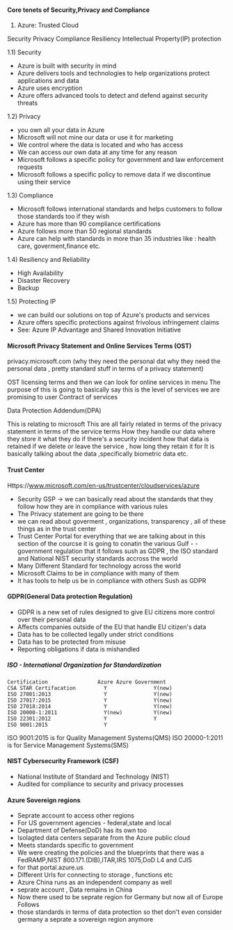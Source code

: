 #### Core tenets of Security,Privacy and Compliance

1) Azure: Trusted Cloud

Security
Privacy
Compliance
Resiliency
Intellectual Property(IP) protection

1.1) Security

- Azure is built with security in mind
- Azure delivers tools and technologies to help organizations protect applications and data
- Azure uses encryption
- Azure offers advanced tools to detect and defend against security threats
  

1.2) Privacy

- you own all your data in Azure
- Microsoft will not mine our data or use it for marketing
- We control where the data is located and who has access
- We can access our own data at any time for any reason
- Microsoft follows a specific policy for government and law enforcement requests
- Microsoft follows a specific policy to remove data if we discontinue using their service
  
1.3) Compliance

- Microsoft follows international standards and helps customers to follow those standards too if they wish
- Azure has more than 90 compliance certifications
- Azure follows more than 50 regional standards
- Azure can help with standards in more than 35 industries like : health care, goverment,finance etc.
  
1.4) Resiliency and Reliability

- High Availability
- Disaster Recovery
- Backup
  
1.5) Protecting IP

- we can build our solutions on top of Azure's products and services
- Azure offers specific protections against frivolous infringement claims
- See: Azure IP Advantage and Shared Innovation Initiative
  

#### Microsoft Privacy Statement and Online Services Terms (OST)

privacy.microsoft.com
(why they need the personal dat why they need the personal data , pretty standard stuff in terms of a privacy statement)

OST
licensing terms and then we can look for online services in menu
The purpose of this is going to basically say this is the level of services we are promising to user
Contract of services 

Data Protection Addendum(DPA)

This is relating to microsoft
This are all fairly related in terms of the privacy statement in terms of the service terms
How they handle our data where they store it what they do if there's a security incident how that data is retained 
if we delete or leave the service , how long they retain it for
It is basically talking about the data ,specifically biometric data etc.

#### Trust Center

Https://www.microsoft.com/en-us/trustcenter/cloudservices/azure

- Security GSP -> we can basically read about the standards that they follow how they are in compliance with various rules
- The Privacy statement are going to be there
- we can read about goverment , organizations, transparency , all of these things as in the trust center
- Trust Center Portal for everything that we are talking about in this section of the courcse it is going to conatin the various Gulf - - government regulation that it follows sush as GDPR , the ISO standard and National NIST security standards accross the world
- Many Different Standard for technology across the world
- Microsoft Claims to be in compliance with many of them
- It has tools to help us be in compliance with others Sush as GDPR

#### GDPR(General Data protection Regulation)

- GDPR is a new set of rules designed to give EU citizens more control over their personal data
- Affects companies outside of the EU that handle EU citizen's data
- Data has to be collected legally under strict conditions
- Data has to be protected from misuse
- Reporting obligations if data is mishandled

##### ISO - International Organization for Standardization

```
Certification                Azure Azure Government
CSA STAR Certifacation         Y               Y(new)
ISO 27001:2013                 Y               Y(new)
ISO 27017:2015                 Y               Y(new)
ISO 27018:2014                 Y               Y(new)
ISO 20000-1:2011               Y(new)          Y(new)
ISO 22301:2012                 Y               Y
ISO 9001:2015                  Y
```
ISO 9001:2015      is for Quality Management Systems(QMS)
ISO 20000-1:2011   is for Service Management Systems(SMS) 


#### NIST Cybersecurity Framework (CSF)

- National Institute of Standard and Technology (NIST)
- Audited for compliance to security and privacy processes

#### Azure Sovereign regions

- Seprate account to access other regions
- For US government agencies - federal,state and local
- Department of Defense(DoD) has its own too
- Isolagted data centers separate from the Azure public cloud
- Meets standards specific to government
- We were creating the policies and the blueprints that there was a 
 FedRAMP,NIST 800.171.(DIB),ITAR,IRS 1075,DoD L4 and CJIS
- for that portal.azure.us 
- Different Urls for connecting to storage , functions etc
- Azure China runs as an independent company as well 
- seprate account , Data remains in China
- Now there used to be seprate region for Germany but now all of Europe Follows
- those standards in terms of data protection so thet don't even consider germany a seprate a sovereign region anymore
